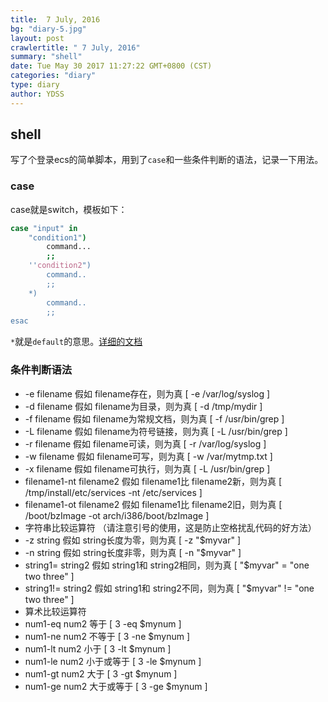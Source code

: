 ```yaml
---
title:  7 July, 2016
bg: "diary-5.jpg"
layout: post
crawlertitle: " 7 July, 2016"
summary: "shell"
date: Tue May 30 2017 11:27:22 GMT+0800 (CST)
categories: "diary"
type: diary
author: YDSS
---
```


## shell

写了个登录ecs的简单脚本，用到了`case`和一些条件判断的语法，记录一下用法。

### case

case就是switch，模板如下：

```bash
case "input" in
	"condition1")
	 	command...
		;;
	''condition2")
		command..
		;;
	*)
		command..
		;;
esac
```

`*`就是`default`的意思。[详细的文档](http://blog.csdn.net/fuli1215/article/details/6382031)

### 条件判断语法

- -e filename  假如 filename存在，则为真  [ -e /var/log/syslog ] 
- -d filename  假如 filename为目录，则为真  [ -d /tmp/mydir ] 
- -f filename  假如 filename为常规文档，则为真  [ -f /usr/bin/grep ] 
- -L filename  假如 filename为符号链接，则为真  [ -L /usr/bin/grep ] 
- -r filename  假如 filename可读，则为真  [ -r /var/log/syslog ] 
- -w filename  假如 filename可写，则为真  [ -w /var/mytmp.txt ] 
- -x filename  假如 filename可执行，则为真  [ -L /usr/bin/grep ] 
- filename1-nt filename2  假如 filename1比 filename2新，则为真  [ /tmp/install/etc/services -nt /etc/services ] 
- filename1-ot filename2  假如 filename1比 filename2旧，则为真  [ /boot/bzImage -ot arch/i386/boot/bzImage ] 
- 字符串比较运算符 （请注意引号的使用，这是防止空格扰乱代码的好方法）  
- -z string  假如 string长度为零，则为真  [ -z "$myvar" ] 
- -n string  假如 string长度非零，则为真  [ -n "$myvar" ] 
- string1= string2  假如 string1和 string2相同，则为真  [ "$myvar" = "one two three" ] 
- string1!= string2  假如 string1和 string2不同，则为真  [ "$myvar" != "one two three" ] 
- 算术比较运算符  
- num1-eq num2  等于 [ 3 -eq $mynum ] 
- num1-ne num2  不等于 [ 3 -ne $mynum ] 
- num1-lt num2  小于 [ 3 -lt $mynum ] 
- num1-le num2  小于或等于 [ 3 -le $mynum ] 
- num1-gt num2  大于 [ 3 -gt $mynum ] 
- num1-ge num2  大于或等于 [ 3 -ge $mynum ]